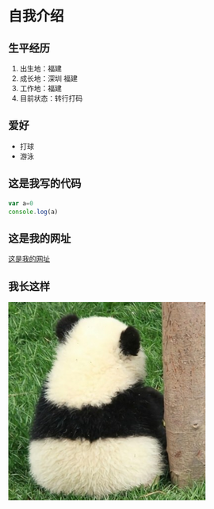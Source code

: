 # 自我介绍

## 生平经历

1. 出生地：福建
2. 成长地：深圳 福建
3. 工作地：福建
4. 目前状态：转行打码
   
## 爱好
* 打球
* 游泳
  
## 这是我写的代码
```javascript
var a=0
console.log(a)
```
## 这是我的网址
[这是我的网址](https://baidu.com)

## 我长这样
![这是我](1.png)


